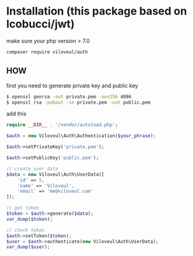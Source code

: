 

# Installation (this package based on lcobucci/jwt)

make sure your php version > 7.0

```bash
composer require viloveul/auth
```

## HOW

first you need to generate private key and public key
```bash
$ openssl genrsa -out private.pem -aes256 4096
$ openssl rsa -pubout -in private.pem -out public.pem
```

add this

```php
require __DIR__ . '/vendor/autoload.php';

$auth = new Viloveul\Auth\Authentication($your_phrase);

$auth->setPrivateKey('private.pem');

$auth->setPublicKey('public.pem');

// create user data
$data = new Viloveul\Auth\UserData([
	'id' => 5,
	'name' => 'Viloveul',
	'email' => 'me@viloveul.com'
]);

// get token
$token = $auth->generate($data);
var_dump($token);

// check token
$auth->setToken($token);
$user = $auth->authenticate(new Viloveul\Auth\UserData);
var_dump($user);

```